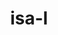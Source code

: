 ---
title: "isa-l"
layout: cache
categories: [package, develop]
meta: {"versions": ["2.30.0", "2.31.1"], "compilers": ["gcc@=11.4.0"], "oss": ["ubuntu22.04"], "platforms": ["linux"], "targets": ["x86_64_v3"], "stacks": ["hep", "root"], "num_specs": 5, "num_specs_by_stack": {"hep": 5, "root": 5}}
spec_details: [{"hash": "mecg7y3xe4jwqtlenarqxzgrmjztwwle", "compiler": "gcc@=11.4.0", "versions": ["2.31.1"], "os": "ubuntu22.04", "platform": "linux", "target": "x86_64_v3", "variants": ["build_system=autotools"], "stacks": ["hep", "root"], "size": "-", "tarball": "https://binaries.spack.io/develop/build_cache/linux-ubuntu22.04-x86_64_v3/gcc-11.4.0/isa-l-2.31.1/linux-ubuntu22.04-x86_64_v3-gcc-11.4.0-isa-l-2.31.1-mecg7y3xe4jwqtlenarqxzgrmjztwwle.spack"}, {"hash": "xg4nd5pzk4tps2niztb27vxc6lyg5rs2", "compiler": "gcc@=11.4.0", "versions": ["2.30.0"], "os": "ubuntu22.04", "platform": "linux", "target": "x86_64_v3", "variants": ["build_system=autotools"], "stacks": ["hep", "root"], "size": "-", "tarball": "https://binaries.spack.io/develop/build_cache/linux-ubuntu22.04-x86_64_v3/gcc-11.4.0/isa-l-2.30.0/linux-ubuntu22.04-x86_64_v3-gcc-11.4.0-isa-l-2.30.0-xg4nd5pzk4tps2niztb27vxc6lyg5rs2.spack"}, {"hash": "3qcrzyfrtysbkxokohxlznp7ttqu5cpp", "compiler": "gcc@=11.4.0", "versions": ["2.30.0"], "os": "ubuntu22.04", "platform": "linux", "target": "x86_64_v3", "variants": ["build_system=autotools"], "stacks": ["hep", "root"], "size": "-", "tarball": "https://binaries.spack.io/develop/build_cache/linux-ubuntu22.04-x86_64_v3/gcc-11.4.0/isa-l-2.30.0/linux-ubuntu22.04-x86_64_v3-gcc-11.4.0-isa-l-2.30.0-3qcrzyfrtysbkxokohxlznp7ttqu5cpp.spack"}, {"hash": "eq5jss5upadslypdhcniwt4chde2haf4", "compiler": "gcc@=11.4.0", "versions": ["2.31.1"], "os": "ubuntu22.04", "platform": "linux", "target": "x86_64_v3", "variants": ["build_system=autotools"], "stacks": ["hep", "root"], "size": "-", "tarball": "https://binaries.spack.io/develop/build_cache/linux-ubuntu22.04-x86_64_v3/gcc-11.4.0/isa-l-2.31.1/linux-ubuntu22.04-x86_64_v3-gcc-11.4.0-isa-l-2.31.1-eq5jss5upadslypdhcniwt4chde2haf4.spack"}, {"hash": "gcutljumdumoty5y5os7y6wojl4xedls", "compiler": "gcc@=11.4.0", "versions": ["2.30.0"], "os": "ubuntu22.04", "platform": "linux", "target": "x86_64_v3", "variants": ["build_system=autotools"], "stacks": ["hep", "root"], "size": "-", "tarball": "https://binaries.spack.io/develop/build_cache/linux-ubuntu22.04-x86_64_v3/gcc-11.4.0/isa-l-2.30.0/linux-ubuntu22.04-x86_64_v3-gcc-11.4.0-isa-l-2.30.0-gcutljumdumoty5y5os7y6wojl4xedls.spack"}]
---